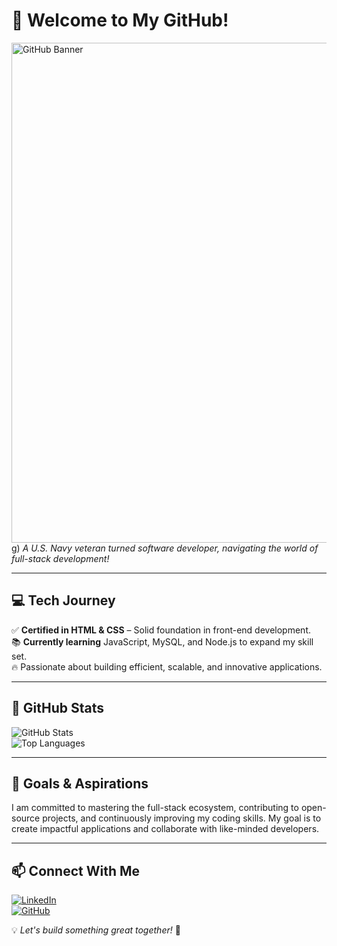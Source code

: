 # 👋 Welcome to My GitHub!

<img src="https://cdn.pixabay.com/photo/2017/08/05/11/24/logo-2582757_1280.png" alt="GitHub Banner" width="800">g) 
*A U.S. Navy veteran turned software developer, navigating the world of full-stack development!*

---

## 💻 **Tech Journey**
✅ **Certified in HTML & CSS** – Solid foundation in front-end development.  
📚 **Currently learning** JavaScript, MySQL, and Node.js to expand my skill set.  
🔥 Passionate about building efficient, scalable, and innovative applications.  

---

## 🚀 **GitHub Stats**
![GitHub Stats](https://github-readme-stats.vercel.app/api?username=aduran001&show_icons=true&theme=radical)  
![Top Languages](https://github-readme-stats.vercel.app/api/top-langs/?username=aduran001&layout=compact&theme=radical)  

---

## 🎯 **Goals & Aspirations**
I am committed to mastering the full-stack ecosystem, contributing to open-source projects, and continuously improving my coding skills. My goal is to create impactful applications and collaborate with like-minded developers.  

---

## 📫 **Connect With Me**
[![LinkedIn](https://img.shields.io/badge/LinkedIn-Connect-blue?style=flat&logo=linkedin)](https://www.linkedin.com/in/albert-duran-78bb622a8/)  
[![GitHub](https://img.shields.io/badge/GitHub-Follow-black?style=flat&logo=github)](https://github.com/aduran001)  

💡 *Let's build something great together!* 🚀
<!--
**aduran001/aduran001** is a ✨ _special_ ✨ repository because its `README.md` (this file) appears on your GitHub profile.

Here are some ideas to get you started:

- 🔭 I’m currently working on ...
- 🌱 I’m currently learning ...
- 👯 I’m looking to collaborate on ...
- 🤔 I’m looking for help with ...
- 💬 Ask me about ...
- 📫 How to reach me: ...
- 😄 Pronouns: ...
- ⚡ Fun fact: ...
-->
